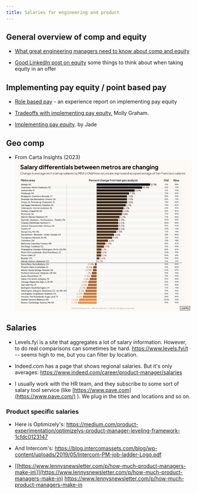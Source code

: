 ```yaml
---
title: Salaries for engineering and product
---
```


## General overview of comp and equity

* [What great engineering managers need to know about comp and equity](https://www.rubick.com/compensation-and-equity/)

* [Good LinkedIn post on equity](https://www.linkedin.com/posts/marcbaselga_friend-i-got-an-amazing-offer-50000-shares-activity-7279515466664992768-P09C/) some things to think about when taking equity in an offer

## Implementing pay equity / point based pay

* [Role based pay](https://medium.com/@colleenwheelermccreary/innovating-on-compensation-role-based-pay-f70db5fd18e5) - an experience report on implementing pay equity

* [Tradeoffs with implementing pay equity.](https://mollyg.substack.com/p/implementing-compensation-for-startups) Molly Graham.

* [Implementing pay equity](https://www.rubick.com/implementing-pay-equity/). by Jade

## Geo comp

* From Carta Insights (2023) ![Geo Comp](media/geo-comp.png)

## Salaries

* Levels.fyi is a site that aggregates a lot of salary information. However, to do real comparisons can sometimes be hard. https://www.levels.fyi/t -- seems high to me, but you can filter by location.

* Indeed.com has a page that shows regional salaries. But it's only averages: https://www.indeed.com/career/product-manager/salaries

* I usually work with the HR team, and they subscribe to some sort of salary tool service (like [https://www.pave.com](https://www.pave.com/) ). We plug in the titles and locations and so on.

### Product specific salaries

* Here is Optimizely's: https://medium.com/product-experimentation/optimizelys-product-manager-leveling-framework-1cfdc0123147

* And Intercom's: https://blog.intercomassets.com/blog/wp-content/uploads/2019/05/Intercom-PM-job-ladder-Logo.pdf

* [\[https://www.lennysnewsletter.com/p/how-much-product-managers-make-in\]](https://www.lennysnewsletter.com/p/how-much-product-managers-make-in) https://www.lennysnewsletter.com/p/how-much-product-managers-make-in

